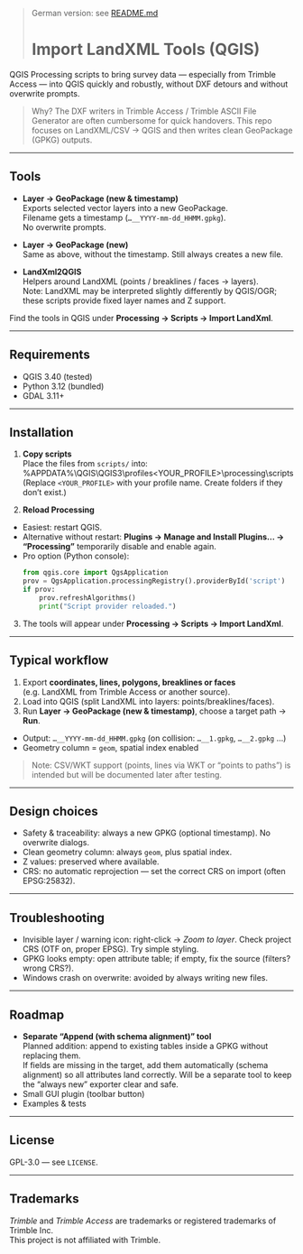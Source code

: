 > German version: see [README.md](README.md)
> # Import LandXML Tools (QGIS)

QGIS Processing scripts to bring survey data — especially from Trimble Access — into QGIS quickly and robustly, without DXF detours and without overwrite prompts.

> Why? The DXF writers in Trimble Access / Trimble ASCII File Generator are often cumbersome for quick handovers. This repo focuses on LandXML/CSV → QGIS and then writes clean GeoPackage (GPKG) outputs.

---

## Tools

- **Layer → GeoPackage (new & timestamp)**  
  Exports selected vector layers into a new GeoPackage.  
  Filename gets a timestamp (`…__YYYY-mm-dd_HHMM.gpkg`).  
  No overwrite prompts.

- **Layer → GeoPackage (new)**  
  Same as above, without the timestamp. Still always creates a new file.

- **LandXml2QGIS**  
  Helpers around LandXML (points / breaklines / faces → layers).  
  Note: LandXML may be interpreted slightly differently by QGIS/OGR; these scripts provide fixed layer names and Z support.

Find the tools in QGIS under **Processing → Scripts → Import LandXml**.

---

## Requirements

- QGIS 3.40 (tested)  
- Python 3.12 (bundled)  
- GDAL 3.11+

---

## Installation

1. **Copy scripts**  
   Place the files from `scripts/` into: %APPDATA%\QGIS\QGIS3\profiles<YOUR_PROFILE>\processing\scripts\
   (Replace `<YOUR_PROFILE>` with your profile name. Create folders if they don’t exist.)

2. **Reload Processing**  
- Easiest: restart QGIS.  
- Alternative without restart: **Plugins → Manage and Install Plugins… → “Processing”** temporarily disable and enable again.  
- Pro option (Python console):
  ```python
  from qgis.core import QgsApplication
  prov = QgsApplication.processingRegistry().providerById('script')
  if prov:
      prov.refreshAlgorithms()
      print("Script provider reloaded.")
  ```

3. The tools will appear under **Processing → Scripts → Import LandXml**.

---

## Typical workflow

1. Export **coordinates, lines, polygons, breaklines or faces**  
(e.g. LandXML from Trimble Access or another source).
2. Load into QGIS (split LandXML into layers: points/breaklines/faces).
3. Run **Layer → GeoPackage (new & timestamp)**, choose a target path → **Run**.  
- Output: `…__YYYY-mm-dd_HHMM.gpkg` (on collision: `…__1.gpkg`, `…__2.gpkg` …)  
- Geometry column = `geom`, spatial index enabled

> Note: CSV/WKT support (points, lines via WKT or “points to paths”) is intended but will be documented later after testing.

---

## Design choices

- Safety & traceability: always a new GPKG (optional timestamp). No overwrite dialogs.  
- Clean geometry column: always `geom`, plus spatial index.  
- Z values: preserved where available.  
- CRS: no automatic reprojection — set the correct CRS on import (often EPSG:25832).

---

## Troubleshooting

- Invisible layer / warning icon: right-click → *Zoom to layer*. Check project CRS (OTF on, proper EPSG). Try simple styling.  
- GPKG looks empty: open attribute table; if empty, fix the source (filters? wrong CRS?).  
- Windows crash on overwrite: avoided by always writing new files.

---

## Roadmap

- **Separate “Append (with schema alignment)” tool**  
Planned addition: append to existing tables inside a GPKG without replacing them.  
If fields are missing in the target, add them automatically (schema alignment) so all attributes land correctly. Will be a separate tool to keep the “always new” exporter clear and safe.
- Small GUI plugin (toolbar button)  
- Examples & tests

---

## License

GPL-3.0 — see `LICENSE`.

---

## Trademarks

*Trimble* and *Trimble Access* are trademarks or registered trademarks of Trimble Inc.  
This project is not affiliated with Trimble.



